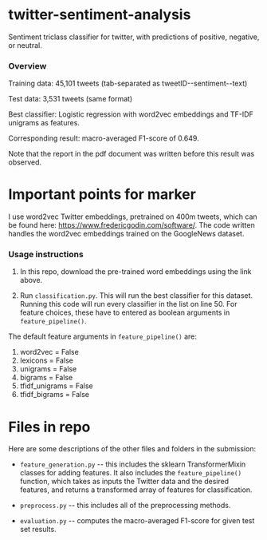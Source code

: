 # twitter-sentiment-analysis
Sentiment triclass classifier for twitter, with predictions of positive, negative, or neutral.

### Overview

Training data: 45,101 tweets (tab-separated as tweetID--sentiment--text)

Test data: 3,531 tweets (same format)

Best classifier: Logistic regression with word2vec embeddings and TF-IDF unigrams as features.

Corresponding result: macro-averaged F1-score of 0.649.

Note that the report in the pdf document was written before this result was observed.

# Important points for marker

I use word2vec Twitter embeddings, pretrained on 400m tweets, which can be found here: https://www.fredericgodin.com/software/. The code written handles the word2vec embeddings trained on the GoogleNews dataset.

### Usage instructions

1. In this repo, download the pre-trained word embeddings using the link above.

2. Run `classification.py`. This will run the best classifier for this dataset. Running this code will run every classifier in the list on line 50. For feature choices, these have to entered as boolean arguments in `feature_pipeline()`. 

The default feature arguments in `feature_pipeline()` are:

1. word2vec = False
2. lexicons = False 
3. unigrams = False
4. bigrams = False 
5. tfidf_unigrams = False 
6. tfidf_bigrams = False

# Files in repo

Here are some descriptions of the other files and folders in the submission:

* ```feature_generation.py``` -- this includes the sklearn TransformerMixin classes for adding features. It also includes the `feature_pipeline()` function, which takes as inputs the Twitter data and the desired features, and returns a transformed array of features for classification.

* ```preprocess.py``` -- this includes all of the preprocessing methods. 

* ```evaluation.py``` -- computes the macro-averaged F1-score for given test set results.
